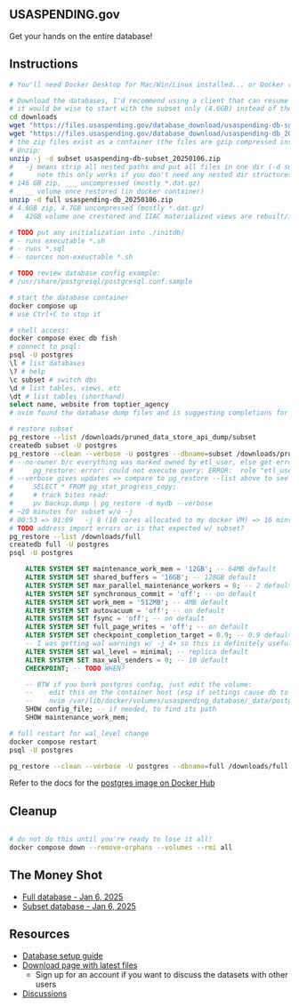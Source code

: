 ## USASPENDING.gov

Get your hands on the entire database!

## Instructions

```sh
# You'll need Docker Desktop for Mac/Win/Linux installed... or Docker running somewhere you can access.

# Download the databases, I'd recommend using a client that can resume on failures... or just wget it:
# it would be wise to start with the subset only (4.6GB) instead of the full db (146GB)
cd downloads
wget "https://files.usaspending.gov/database_download/usaspending-db-subset_20250106.zip"
wget "https://files.usaspending.gov/database_download/usaspending-db_20250106.zip"
# the zip files exist as a container (the files are gzip compressed inside)
# Unzip: 
unzip -j -d subset usaspending-db-subset_20250106.zip
#   -j means strip all nested paths and put all files in one dir (-d subset)
#      note this only works if you don't need any nested dir structures
# 146 GB zip, ___ uncompressed (mostly *.dat.gz)
#   __ volume once restored (in docker container)
unzip -d full usaspending-db_20250106.zip 
# 4.6GB zip, 4.7GB uncompressed (mostly *.dat.gz) 
#   42GB volume one crestored and IIAC materialized views are rebuilt/ing

# TODO put any initialization into ./initdb/
# - runs executable *.sh 
# - runs *.sql
# - sources non-exeuctable *.sh

# TODO review database config example:
# /usr/share/postgresql/postgresql.conf.sample

# start the database container
docker compose up
# use Ctrl+C to stop it

# shell access:
docker compose exec db fish
# connect to psql:
psql -U postgres
\l # list databases
\? # help
\c subset # switch dbs
\d # list tables, views, etc
\dt # list tables (shorthand)
select name, website from toptier_agency
# nvim found the database dump files and is suggesting completions for tables !!! 

# restore subset
pg_restore --list /downloads/pruned_data_store_api_dump/subset
createdb subset -U postgres
pg_restore --clean --verbose -U postgres --dbname=subset /downloads/pruned_data_store_api_dump/subset  --no-owner -j 8
# --no-owner b/c everything was marked owned by etl_user, else get error:
#     pg_restore: error: could not execute query: ERROR:  role "etl_user" does not exist
# --verbose gives updates => compare to pg_restore --list above to see overall position in restore
#     SELECT * FROM pg_stat_progress_copy;
#     # track bites read:
#     pv backup.dump | pg_restore -d mydb --verbose
# ~20 minutes for subset w/o -j 
# 00:53 => 01:09   -j 8 (10 cores allocated to my docker VM) => 16 mins 
# TODO address import errors or is that expected w/ subset? 
pg_restore --list /downloads/full
createdb full -U postgres
psql -U postgres
```
```sql
    ALTER SYSTEM SET maintenance_work_mem = '12GB'; -- 64MB default
    ALTER SYSTEM SET shared_buffers = '16GB'; -- 128GB default
    ALTER SYSTEM SET max_parallel_maintenance_workers = 8; -- 2 default
    ALTER SYSTEM SET synchronous_commit = 'off'; -- on default
    ALTER SYSTEM SET work_mem = '512MB'; -- 4MB default
    ALTER SYSTEM SET autovacuum = 'off'; -- on default
    ALTER SYSTEM SET fsync = 'off'; -- on default
    ALTER SYSTEM SET full_page_writes = 'off'; -- on default
    ALTER SYSTEM SET checkpoint_completion_target = 0.9; -- 0.9 default
    -- I was getting wal warnings w/ -j 4+ so this is definitely useful to look into:
    ALTER SYSTEM SET wal_level = minimal; -- replica default
    ALTER SYSTEM SET max_wal_senders = 0; -- 10 default
    CHECKPOINT; -- TODO WHEN?

    -- BTW if you bork postgres config, just edit the volume:
    --    edit this on the container host (esp if settings cause db to fail to start):
    --    nvim /var/lib/docker/volumes/usaspending_database/_data/postgresql.auto.conf
    SHOW config_file; -- if needed, to find its path
    SHOW maintenance_work_mem;
```
```sh
# full restart for wal_level change
docker compose restart
psql -U postgres

pg_restore --clean --verbose -U postgres --dbname=full /downloads/full --no-owner -j 8


```

Refer to the docs for the [postgres image on Docker Hub](https://hub.docker.com/_/postgres) 

## Cleanup

```sh

# do not do this until you're ready to lose it all!
docker compose down --remove-orphans --volumes --rmi all

```

## The Money Shot

- [Full database - Jan 6, 2025](https://files.usaspending.gov/database_download/usaspending-db_20250106.zip)
- [Subset database - Jan 6, 2025](https://files.usaspending.gov/database_download/usaspending-db-subset_20250106.zip)

## Resources

- [Database setup guide](https://files.usaspending.gov/database_download/usaspending-db-setup.pdf)
- [Download page with latest files](https://onevoicecrm.my.site.com/usaspending/s/database-download)
  - Sign up for an account if you want to discuss the datasets with other users
- [Discussions](https://onevoicecrm.my.site.com/usaspending/s/)
